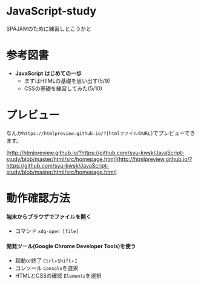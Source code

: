 # JavaScript-study
SPAJAMのために練習しとこうかと

# 参考図書

* **JavaScript はじめての一歩**
  + まずはHTMLの基礎を思い出す(5/9)
  + CSSの基礎を練習してみた(5/10)
  
# プレビュー
なんか`https://htmlpreview.github.io/?[htmlファイルのURL]`でプレビューできます。<br>

[http://htmlpreview.github.io/?https://github.com/syu-kwsk/JavaScript-study/blob/master/html/src/homepage.html](http://htmlpreview.github.io/?https://github.com/syu-kwsk/JavaScript-study/blob/master/html/src/homepage.html)

# 動作確認方法
 #### 端末からブラウザでファイルを開く
 *  コマンド  `xdg-open [file]`
 #### 開発ツール(Google Chrome Developer Tools)を使う
 * 起動or終了  `Ctrl`+`Shift`+`I`
 * コンソール `Console`を選択
 * HTMLとCSSの確認 `Elements`を選択
